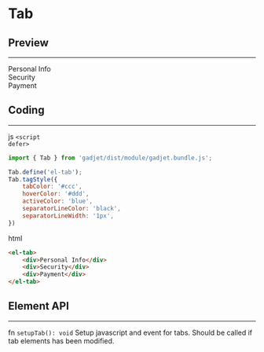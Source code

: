 # Tab

## Preview
---

<div class="preview">
<el-tab>
    <div>Personal Info</div>
    <div>Security</div>
    <div>Payment</div>
</el-tab>
</div>

## Coding
---

<el-code-title>js <code>\<script defer></code></el-code-title>
```js
import { Tab } from 'gadjet/dist/module/gadjet.bundle.js';

Tab.define('el-tab');
Tab.tagStyle({
    tabColor: '#ccc',
    hoverColor: '#ddd',
    activeColor: 'blue',
    separatorLineColor: 'black',
    separatorLineWidth: '1px',
})
```

<el-code-title>html</el-code-title>
```html
<el-tab>
    <div>Personal Info</div>
    <div>Security</div>
    <div>Payment</div>
</el-tab>
```

## Element API
---
<el-code-title>fn <code>setupTab(): void</code></el-code-title>
<el-function-detail>
Setup javascript and event for tabs. Should be called if tab elements has
been modified.
</el-function-detail>
